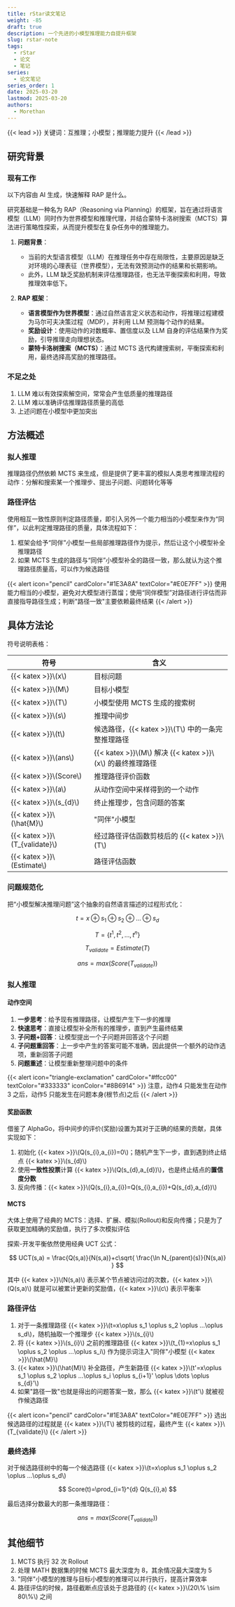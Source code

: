 ```yaml
---
title: rStar读文笔记
weight: -85
draft: true
description: 一个先进的小模型推理能力自提升框架
slug: rstar-note
tags:
  - rStar
  - 论文
  - 笔记
series:
  - 论文笔记
series_order: 1
date: 2025-03-20
lastmod: 2025-03-20
authors:
  - Morethan
---
```


{{< lead >}}
关键词：互推理；小模型；推理能力提升
{{< /lead >}}

## 研究背景

### 现有工作

以下内容由 AI 生成，快速解释 RAP 是什么。

研究基础是一种名为 RAP（Reasoning via Planning）的框架，旨在通过将语言模型（LLM）同时作为世界模型和推理代理，并结合蒙特卡洛树搜索（MCTS）算法进行策略性探索，从而提升模型在复杂任务中的推理能力。

1. **问题背景**：
   - 当前的大型语言模型（LLM）在推理任务中存在局限性，主要原因是缺乏对环境的心理表征（世界模型），无法有效预测动作的结果和长期影响。
   - 此外，LLM 缺乏奖励机制来评估推理路径，也无法平衡探索和利用，导致推理效率低下。

2. **RAP 框架**：
   - **语言模型作为世界模型**：通过自然语言定义状态和动作，将推理过程建模为马尔可夫决策过程（MDP），并利用 LLM 预测每个动作的结果。
   - **奖励设计**：使用动作的对数概率、置信度以及 LLM 自身的评估结果作为奖励，引导推理走向理想状态。
   - **蒙特卡洛树搜索（MCTS）**：通过 MCTS 迭代构建搜索树，平衡探索和利用，最终选择高奖励的推理路径。

### 不足之处

1. LLM 难以有效探索解空间，常常会产生低质量的推理路径
2. LLM 难以准确评估推理路径质量的高低
3. 上述问题在小模型中更加突出

## 方法概述

### 拟人推理

推理路径仍然依赖 MCTS 来生成，但是提供了更丰富的模拟人类思考推理流程的动作：分解和搜索某一个推理步、提出子问题、问题转化等等

### 路径评估

使用相互一致性原则判定路径质量，即引入另外一个能力相当的小模型来作为“同伴”，以此判定推理路径的质量，具体流程如下：

1. 框架会给予“同伴”小模型一些局部推理路径作为提示，然后让这个小模型补全推理路径
2. 如果 MCTS 生成的路径与“同伴”小模型补全的路径一致，那么就认为这个推理路径质量高，可以作为候选路径


{{< alert icon="pencil" cardColor="#1E3A8A" textColor="#E0E7FF" >}}
使用能力相当的小模型，避免对大模型进行蒸馏；使用“同伴模型”对路径进行评估而非直接指导路径生成；判断"路径一致"主要依赖最终结果
{{< /alert >}}

## 具体方法论

符号说明表格：

| 符号             | 含义                  |
| -------------- | ------------------- |
| {{< katex >}}\\(x\\)            | 目标问题                |
| {{< katex >}}\\(M\\)            | 目标小模型               |
| {{< katex >}}\\(T\\)            | 小模型使用 MCTS 生成的搜索树   |
| {{< katex >}}\\(s\\)            | 推理中间步               |
| {{< katex >}}\\(t\\)            | 候选路径，{{< katex >}}\\(T\\) 中的一条完整推理路径 |
| {{< katex >}}\\(ans\\)          | {{< katex >}}\\(M\\) 解决 {{< katex >}}\\(x\\) 的最终推理路径  |
| {{< katex >}}\\(Score\\)        | 推理路径评价函数            |
| {{< katex >}}\\(a\\)            | 从动作空间中采样得到的一个动作     |
| {{< katex >}}\\(s_{d}\\)        | 终止推理步，包含问题的答案       |
| {{< katex >}}\\(\\hat{M}\\)      | "同伴"小模型             |
| {{< katex >}}\\(T_{validate}\\) | 经过路径评估函数剪枝后的 {{< katex >}}\\(T\\)    |
| {{< katex >}}\\(Estimate\\)     | 路径评估函数              |

### 问题规范化

把“小模型解决推理问题”这个抽象的自然语言描述的过程形式化：

$$
t=x\oplus s_1 \oplus s_2 \oplus ...\oplus s_d
$$

$$
T=\left \{ t^1, t^2, ..., t^n \right \} 
$$

$$
T_{validate}=Estimate(T)
$$

$$
ans = max(Score(T_{validate}))
$$

### 拟人推理

#### 动作空间

1. **一步思考**：给予现有推理路径，让模型产生下一步的推理
2. **快速思考**：直接让模型补全所有的推理步，直到产生最终结果
3. **子问题+回答**：让模型提出一个子问题并回答这个子问题
4. **子问题重回答**：上一步中产生的答案可能不准确，因此提供一个额外的动作选项，重新回答子问题
5. **问题重述**：让模型重新整理问题中的条件


{{< alert icon="triangle-exclamation" cardColor="#ffcc00" textColor="#333333" iconColor="#8B6914" >}}
注意，动作4 只能发生在动作3 之后，动作5 只能发生在问题本身(根节点)之后
{{< /alert >}}

#### 奖励函数

借鉴了 AlphaGo，将中间步的评价(奖励)设置为其对于正确的结果的贡献，具体实现如下：

1. 初始化 {{< katex >}}\\(Q(s_{i},a_{i})=0\\)；随机产生下一步，直到遇到终止结点 {{< katex >}}\\(s_{d}\\)
2. 使用**一致性投票**计算 {{< katex >}}\\(Q(s_{d},a_{d})\\)，也是终止结点的**置信度分数**
3. 反向传播：{{< katex >}}\\(Q(s_{i},a_{i})=Q(s_{i},a_{i})+Q(s_{d},a_{d})\\)

#### MCTS

大体上使用了经典的 MCTS：选择、扩展、模拟(Rollout)和反向传播；只是为了获取更加精确的奖励值，执行了多次模拟评估

探索-开发平衡依然使用经典 UCT 公式：

$$
UCT(s,a) = \frac{Q(s,a)}{N(s,a)}+c\sqrt{ \frac{\ln N_{parent}(s)}{N(s,a)} }
$$

其中 {{< katex >}}\\(N(s,a)\\) 表示某个节点被访问过的次数，{{< katex >}}\\(Q(s,a)\\) 就是可以被累计更新的奖励值，{{< katex >}}\\(c\\) 表示平衡率

### 路径评估

1. 对于一条推理路径 {{< katex >}}\\(t=x\\oplus s_1 \\oplus s_2 \\oplus ...\\oplus s_d\\)，随机抽取一个推理步 {{< katex >}}\\(s_{i}\\)
2. 将 {{< katex >}}\\(s_{i}\\) 之前的推理路径 {{< katex >}}\\(t_{1}=x\\oplus s_1 \\oplus s_2 \\oplus ...\\oplus s_i\\) 作为提示词注入"同伴"小模型 {{< katex >}}\\(\\hat{M}\\)
3. {{< katex >}}\\(\\hat{M}\\) 补全路径，产生新路径 {{< katex >}}\\(t'=x\\oplus s_1 \\oplus s_2 \\oplus ...\\oplus s_i \\oplus s_{i+1}' \\oplus \\dots \\oplus s_{d}'\\)
4. 如果"路径一致"也就是得出的问题答案一致，那么 {{< katex >}}\\(t'\\) 就被视作候选路径


{{< alert icon="pencil" cardColor="#1E3A8A" textColor="#E0E7FF" >}}
选出候选路径的过程就是 {{< katex >}}\\(T\\) 被剪枝的过程，最终产生 {{< katex >}}\\(T_{validate}\\)
{{< /alert >}}

### 最终选择

对于候选路径树中的每一个候选路径 {{< katex >}}\\(t=x\\oplus s_1 \\oplus s_2 \\oplus ...\\oplus s_d\\)

$$
Score(t)=\prod_{i=1}^{d} Q(s_{i},a)
$$

最后选择分数最大的那一条推理路径：

$$
ans = max(Score(T_{validate}))
$$

## 其他细节

1. MCTS 执行 32 次 Rollout
2. 处理 MATH 数据集的时候 MCTS 最大深度为 8，其余情况最大深度为 5
3. "同伴"小模型的推理与目标小模型的推理可以并行执行，提高计算效率
4. 路径评估的时候，路径截断点应该处于总路径的 {{< katex >}}\\(20\\% \\sim 80\\%\\) 之间
